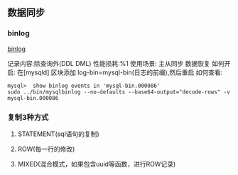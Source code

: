 ## 数据同步

### binlog

[binlog](https://www.cnblogs.com/martinzhang/p/3454358.html)

记录内容:除查询外(DDL DML)
性能损耗:%1
使用场景: 主从同步 数据恢复
如何开启: 在[mysqld] 区块添加 log-bin=mysql-bin(日志的前缀),然后重启
如何查看:

```shell
mysql>  show binlog events in 'mysql-bin.000086'
sudo ../bin/mysqlbinlog --no-defaults --base64-output="decode-rows" -v  mysql-bin.000086
```

### 复制3种方式

1. STATEMENT(sql语句的复制)

2. ROW(每一行的修改)

3. MIXED(混合模式，如果包含uuid等函数，进行ROW记录)
